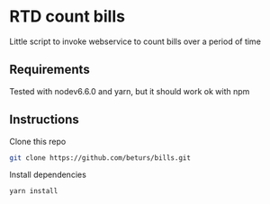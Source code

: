 # RTD count bills

Little script to invoke webservice to count bills over a period of time

## Requirements

Tested with nodev6.6.0 and yarn, but it should work ok with npm

## Instructions

Clone this repo
```sh
git clone https://github.com/beturs/bills.git
```

Install dependencies
```sh
yarn install
```

